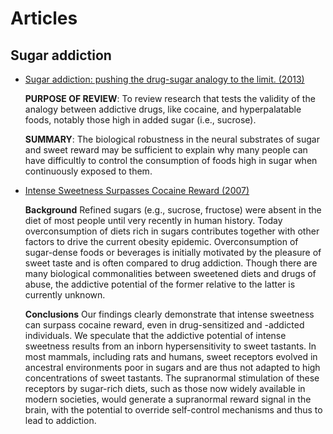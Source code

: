 # Articles

## Sugar addiction

* [Sugar addiction: pushing the drug-sugar analogy to the limit. (2013)](https://www.ncbi.nlm.nih.gov/pubmed/23719144)

  **PURPOSE OF REVIEW**:
  To review research that tests the validity of the analogy between addictive drugs, like cocaine, and hyperpalatable foods, notably those high in added sugar (i.e., sucrose).
  
  **SUMMARY**:
  The biological robustness in the neural substrates of sugar and sweet reward may be sufficient to explain why many people can have difficultly to control the consumption of foods high in sugar when continuously exposed to them.

* [Intense Sweetness Surpasses Cocaine Reward (2007)](https://www.ncbi.nlm.nih.gov/pmc/articles/PMC1931610/)

  **Background**
  Refined sugars (e.g., sucrose, fructose) were absent in the diet of most people until very recently in human history. Today overconsumption of diets rich in sugars contributes together with other factors to drive the current obesity epidemic. Overconsumption of sugar-dense foods or beverages is initially motivated by the pleasure of sweet taste and is often compared to drug addiction. Though there are many biological commonalities between sweetened diets and drugs of abuse, the addictive potential of the former relative to the latter is currently unknown.

  **Conclusions**
  Our findings clearly demonstrate that intense sweetness can surpass cocaine reward, even in drug-sensitized and -addicted individuals. We speculate that the addictive potential of intense sweetness results from an inborn hypersensitivity to sweet tastants. In most mammals, including rats and humans, sweet receptors evolved in ancestral environments poor in sugars and are thus not adapted to high concentrations of sweet tastants. The supranormal stimulation of these receptors by sugar-rich diets, such as those now widely available in modern societies, would generate a supranormal reward signal in the brain, with the potential to override self-control mechanisms and thus to lead to addiction.
